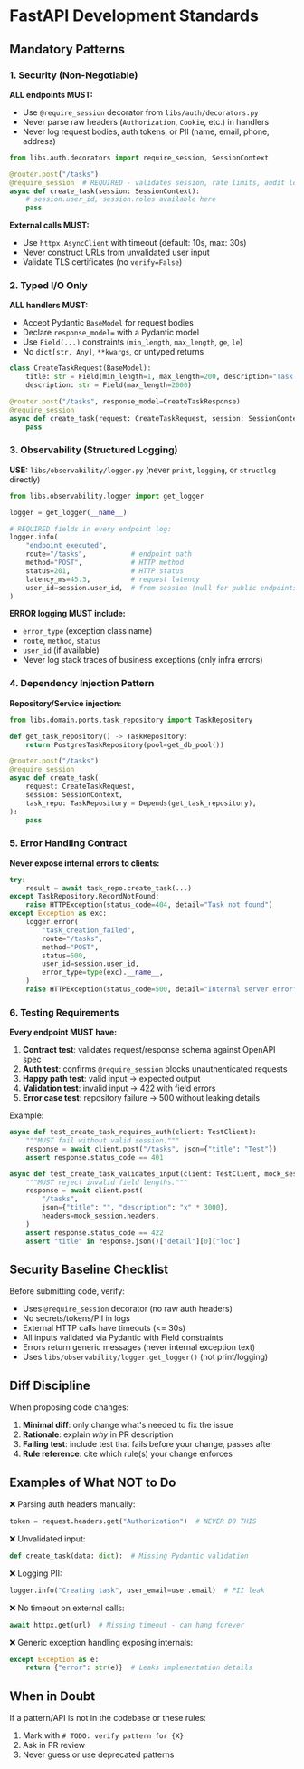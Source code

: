# FastAPI Development Standards

## Mandatory Patterns

### 1. Security (Non-Negotiable)

**ALL endpoints MUST:**
- Use `@require_session` decorator from `libs/auth/decorators.py`
- Never parse raw headers (`Authorization`, `Cookie`, etc.) in handlers
- Never log request bodies, auth tokens, or PII (name, email, phone, address)

```python
from libs.auth.decorators import require_session, SessionContext

@router.post("/tasks")
@require_session  # REQUIRED - validates session, rate limits, audit logs
async def create_task(session: SessionContext):
    # session.user_id, session.roles available here
    pass
```

**External calls MUST:**
- Use `httpx.AsyncClient` with timeout (default: 10s, max: 30s)
- Never construct URLs from unvalidated user input
- Validate TLS certificates (no `verify=False`)

### 2. Typed I/O Only

**ALL handlers MUST:**
- Accept Pydantic `BaseModel` for request bodies
- Declare `response_model=` with a Pydantic model
- Use `Field(...)` constraints (`min_length`, `max_length`, `ge`, `le`)
- No `dict[str, Any]`, `**kwargs`, or untyped returns

```python
class CreateTaskRequest(BaseModel):
    title: str = Field(min_length=1, max_length=200, description="Task title")
    description: str = Field(max_length=2000)

@router.post("/tasks", response_model=CreateTaskResponse)
@require_session
async def create_task(request: CreateTaskRequest, session: SessionContext):
    pass
```

### 3. Observability (Structured Logging)

**USE:** `libs/observability/logger.py` (never `print`, `logging`, or `structlog` directly)

```python
from libs.observability.logger import get_logger

logger = get_logger(__name__)

# REQUIRED fields in every endpoint log:
logger.info(
    "endpoint_executed",
    route="/tasks",           # endpoint path
    method="POST",            # HTTP method
    status=201,               # HTTP status
    latency_ms=45.3,          # request latency
    user_id=session.user_id,  # from session (null for public endpoints)
)
```

**ERROR logging MUST include:**
- `error_type` (exception class name)
- `route`, `method`, `status`
- `user_id` (if available)
- Never log stack traces of business exceptions (only infra errors)

### 4. Dependency Injection Pattern

**Repository/Service injection:**
```python
from libs.domain.ports.task_repository import TaskRepository

def get_task_repository() -> TaskRepository:
    return PostgresTaskRepository(pool=get_db_pool())

@router.post("/tasks")
@require_session
async def create_task(
    request: CreateTaskRequest,
    session: SessionContext,
    task_repo: TaskRepository = Depends(get_task_repository),
):
    pass
```

### 5. Error Handling Contract

**Never expose internal errors to clients:**
```python
try:
    result = await task_repo.create_task(...)
except TaskRepository.RecordNotFound:
    raise HTTPException(status_code=404, detail="Task not found")
except Exception as exc:
    logger.error(
        "task_creation_failed",
        route="/tasks",
        method="POST",
        status=500,
        user_id=session.user_id,
        error_type=type(exc).__name__,
    )
    raise HTTPException(status_code=500, detail="Internal server error")
```

### 6. Testing Requirements

**Every endpoint MUST have:**
1. **Contract test**: validates request/response schema against OpenAPI spec
2. **Auth test**: confirms `@require_session` blocks unauthenticated requests
3. **Happy path test**: valid input → expected output
4. **Validation test**: invalid input → 422 with field errors
5. **Error case test**: repository failure → 500 without leaking details

Example:
```python
async def test_create_task_requires_auth(client: TestClient):
    """MUST fail without valid session."""
    response = await client.post("/tasks", json={"title": "Test"})
    assert response.status_code == 401

async def test_create_task_validates_input(client: TestClient, mock_session):
    """MUST reject invalid field lengths."""
    response = await client.post(
        "/tasks",
        json={"title": "", "description": "x" * 3000},
        headers=mock_session.headers,
    )
    assert response.status_code == 422
    assert "title" in response.json()["detail"][0]["loc"]
```

## Security Baseline Checklist

Before submitting code, verify:
- Uses `@require_session` decorator (no raw auth headers)
- No secrets/tokens/PII in logs
- External HTTP calls have timeouts (<= 30s)
- All inputs validated via Pydantic with Field constraints
- Errors return generic messages (never internal exception text)
- Uses `libs/observability/logger.get_logger()` (not print/logging)

## Diff Discipline

When proposing code changes:
1. **Minimal diff**: only change what's needed to fix the issue
2. **Rationale**: explain *why* in PR description
3. **Failing test**: include test that fails before your change, passes after
4. **Rule reference**: cite which rule(s) your change enforces

## Examples of What NOT to Do

❌ Parsing auth headers manually:
```python
token = request.headers.get("Authorization")  # NEVER DO THIS
```

❌ Unvalidated input:
```python
def create_task(data: dict):  # Missing Pydantic validation
```

❌ Logging PII:
```python
logger.info("Creating task", user_email=user.email)  # PII leak
```

❌ No timeout on external calls:
```python
await httpx.get(url)  # Missing timeout - can hang forever
```

❌ Generic exception handling exposing internals:
```python
except Exception as e:
    return {"error": str(e)}  # Leaks implementation details
```

## When in Doubt

If a pattern/API is not in the codebase or these rules:
1. Mark with `# TODO: verify pattern for {X}` 
2. Ask in PR review
3. Never guess or use deprecated patterns

